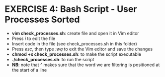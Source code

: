 # EXERCISE 4: Bash Script - User Processes Sorted

- __vim check_processes.sh__: create file and open it in Vim editor
- Press _i_ to edit the file
- Insert code in the file (see check_processes.sh in this folder)
- Press _esc_, then type _:wq_ to exit the Vim editor and save the changes
- __chmod +x check_processes.sh__: to make the script executable
- __./check_processes.sh__: to run the script
- __NB__: note that _^_ makes sure that the word we are filtering is positioned at the start of a line
